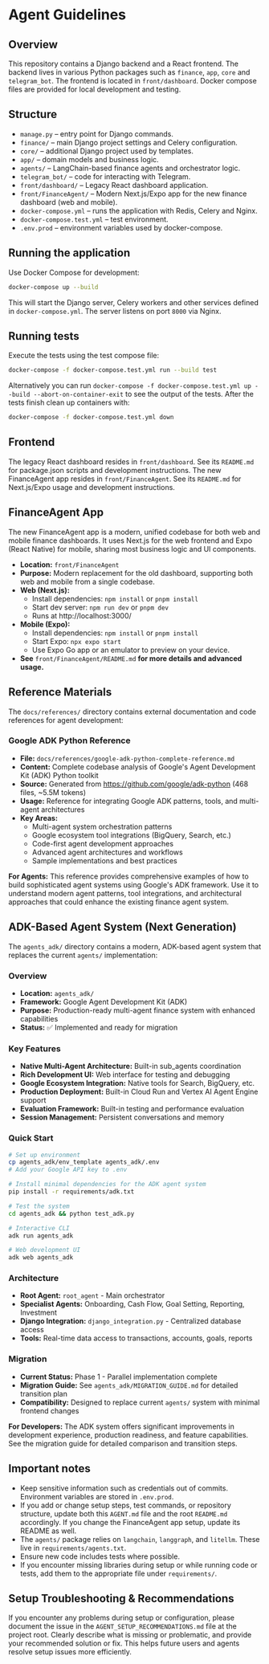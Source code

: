 # Agent Guidelines

## Overview
This repository contains a Django backend and a React frontend. The backend lives in various Python packages such as `finance`, `app`, `core` and `telegram_bot`. The frontend is located in `front/dashboard`. Docker compose files are provided for local development and testing.

## Structure
- `manage.py` – entry point for Django commands.
- `finance/` – main Django project settings and Celery configuration.
- `core/` – additional Django project used by templates.
- `app/` – domain models and business logic.
- `agents/` – LangChain-based finance agents and orchestrator logic.
- `telegram_bot/` – code for interacting with Telegram.
- `front/dashboard/` – Legacy React dashboard application.
- `front/FinanceAgent/` – Modern Next.js/Expo app for the new finance dashboard (web and mobile).
- `docker-compose.yml` – runs the application with Redis, Celery and Nginx.
- `docker-compose.test.yml` – test environment.
- `.env.prod` – environment variables used by docker-compose.

## Running the application
Use Docker Compose for development:

```bash
docker-compose up --build
```

This will start the Django server, Celery workers and other services defined in `docker-compose.yml`. The server listens on port `8000` via Nginx.

## Running tests
Execute the tests using the test compose file:

```bash
docker-compose -f docker-compose.test.yml run --build test
```

Alternatively you can run `docker-compose -f docker-compose.test.yml up --build --abort-on-container-exit` to see the output of the tests. After the tests finish clean up containers with:

```bash
docker-compose -f docker-compose.test.yml down
```

## Frontend
The legacy React dashboard resides in `front/dashboard`. See its `README.md` for package.json scripts and development instructions.
The new FinanceAgent app resides in `front/FinanceAgent`. See its `README.md` for Next.js/Expo usage and development instructions.

## FinanceAgent App

The new FinanceAgent app is a modern, unified codebase for both web and mobile finance dashboards. It uses Next.js for the web frontend and Expo (React Native) for mobile, sharing most business logic and UI components.

- **Location:** `front/FinanceAgent`
- **Purpose:** Modern replacement for the old dashboard, supporting both web and mobile from a single codebase.
- **Web (Next.js):**
  - Install dependencies: `npm install` or `pnpm install`
  - Start dev server: `npm run dev` or `pnpm dev`
  - Runs at http://localhost:3000/
- **Mobile (Expo):**
  - Install dependencies: `npm install` or `pnpm install`
  - Start Expo: `npx expo start`
  - Use Expo Go app or an emulator to preview on your device.
- **See** `front/FinanceAgent/README.md` **for more details and advanced usage.**

## Reference Materials

The `docs/references/` directory contains external documentation and code references for agent development:

### Google ADK Python Reference
- **File:** `docs/references/google-adk-python-complete-reference.md`
- **Content:** Complete codebase analysis of Google's Agent Development Kit (ADK) Python toolkit
- **Source:** Generated from https://github.com/google/adk-python (468 files, ~5.5M tokens)
- **Usage:** Reference for integrating Google ADK patterns, tools, and multi-agent architectures
- **Key Areas:**
  - Multi-agent system orchestration patterns
  - Google ecosystem tool integrations (BigQuery, Search, etc.)
  - Code-first agent development approaches
  - Advanced agent architectures and workflows
  - Sample implementations and best practices

**For Agents:** This reference provides comprehensive examples of how to build sophisticated agent systems using Google's ADK framework. Use it to understand modern agent patterns, tool integrations, and architectural approaches that could enhance the existing finance agent system.

## ADK-Based Agent System (Next Generation)

The `agents_adk/` directory contains a modern, ADK-based agent system that replaces the current `agents/` implementation:

### Overview
- **Location:** `agents_adk/`
- **Framework:** Google Agent Development Kit (ADK)
- **Purpose:** Production-ready multi-agent finance system with enhanced capabilities
- **Status:** ✅ Implemented and ready for migration

### Key Features
- **Native Multi-Agent Architecture:** Built-in sub_agents coordination
- **Rich Development UI:** Web interface for testing and debugging
- **Google Ecosystem Integration:** Native tools for Search, BigQuery, etc.
- **Production Deployment:** Built-in Cloud Run and Vertex AI Agent Engine support
- **Evaluation Framework:** Built-in testing and performance evaluation
- **Session Management:** Persistent conversations and memory

### Quick Start
```bash
# Set up environment
cp agents_adk/env_template agents_adk/.env
# Add your Google API key to .env

# Install minimal dependencies for the ADK agent system
pip install -r requirements/adk.txt

# Test the system
cd agents_adk && python test_adk.py

# Interactive CLI
adk run agents_adk

# Web development UI
adk web agents_adk
```

### Architecture
- **Root Agent:** `root_agent` - Main orchestrator
- **Specialist Agents:** Onboarding, Cash Flow, Goal Setting, Reporting, Investment
- **Django Integration:** `django_integration.py` - Centralized database access
- **Tools:** Real-time data access to transactions, accounts, goals, reports

### Migration
- **Current Status:** Phase 1 - Parallel implementation complete
- **Migration Guide:** See `agents_adk/MIGRATION_GUIDE.md` for detailed transition plan
- **Compatibility:** Designed to replace current `agents/` system with minimal frontend changes

**For Developers:** The ADK system offers significant improvements in development experience, production readiness, and feature capabilities. See the migration guide for detailed comparison and transition steps.

## Important notes
- Keep sensitive information such as credentials out of commits. Environment variables are stored in `.env.prod`.
- If you add or change setup steps, test commands, or repository structure, update both this `AGENT.md` file and the root `README.md` accordingly. If you change the FinanceAgent app setup, update its README as well.
- The `agents/` package relies on `langchain`, `langgraph`, and `litellm`. These
  live in `requirements/agents.txt`.
- Ensure new code includes tests where possible.
- If you encounter missing libraries during setup or while running code or tests,
  add them to the appropriate file under `requirements/`.

## Setup Troubleshooting & Recommendations

If you encounter any problems during setup or configuration, please document the issue in the `AGENT_SETUP_RECOMMENDATIONS.md` file at the project root. Clearly describe what is missing or problematic, and provide your recommended solution or fix. This helps future users and agents resolve setup issues more efficiently.

